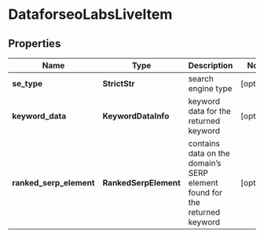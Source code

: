 # DataforseoLabsLiveItem


## Properties

| Name | Type | Description | Notes |
|------------ | ------------- | ------------- | -------------|
**se_type** | **StrictStr** | search engine type |[optional]|
**keyword_data** | **KeywordDataInfo** | keyword data for the returned keyword |[optional]|
**ranked_serp_element** | **RankedSerpElement** | contains data on the domain’s SERP element found for the returned keyword |[optional]|